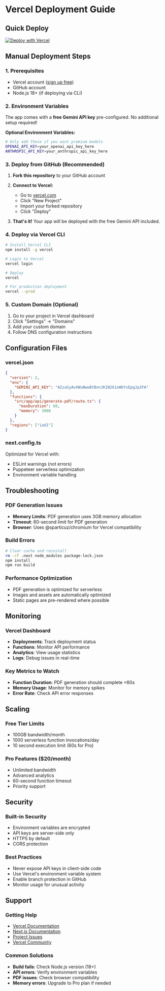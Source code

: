 # Vercel Deployment Guide

## Quick Deploy

[![Deploy with Vercel](https://vercel.com/button)](https://vercel.com/new/clone?repository-url=https://github.com/your-username/ai-content-pdf-enhancer&env=GEMINI_API_KEY&envDescription=AI%20API%20Key%20for%20Gemini%20(pre-filled%20with%20free%20key)&envLink=https://github.com/your-username/ai-content-pdf-enhancer)

## Manual Deployment Steps

### 1. Prerequisites
- Vercel account ([sign up free](https://vercel.com))
- GitHub account
- Node.js 18+ (if deploying via CLI)

### 2. Environment Variables

The app comes with a **free Gemini API key** pre-configured. No additional setup required!

**Optional Environment Variables:**
```bash
# Only add these if you want premium models
OPENAI_API_KEY=your_openai_api_key_here
ANTHROPIC_API_KEY=your_anthropic_api_key_here
```

### 3. Deploy from GitHub (Recommended)

1. **Fork this repository** to your GitHub account
2. **Connect to Vercel:**
   - Go to [vercel.com](https://vercel.com)
   - Click "New Project"
   - Import your forked repository
   - Click "Deploy"

3. **That's it!** Your app will be deployed with the free Gemini API included.

### 4. Deploy via Vercel CLI

```bash
# Install Vercel CLI
npm install -g vercel

# Login to Vercel
vercel login

# Deploy
vercel

# For production deployment
vercel --prod
```

### 5. Custom Domain (Optional)

1. Go to your project in Vercel dashboard
2. Click "Settings" → "Domains"
3. Add your custom domain
4. Follow DNS configuration instructions

## Configuration Files

### vercel.json
```json
{
  "version": 2,
  "env": {
    "GEMINI_API_KEY": "AIzaSyAvXWuNwwBtBnnJK1N261oWbYsEpgJp2FA"
  },
  "functions": {
    "src/app/api/generate-pdf/route.ts": {
      "maxDuration": 60,
      "memory": 3008
    }
  },
  "regions": ["iad1"]
}
```

### next.config.ts
Optimized for Vercel with:
- ESLint warnings (not errors)
- Puppeteer serverless optimization
- Environment variable handling

## Troubleshooting

### PDF Generation Issues
- **Memory Limits**: PDF generation uses 3GB memory allocation
- **Timeout**: 60-second limit for PDF generation
- **Browser**: Uses @sparticuz/chromium for Vercel compatibility

### Build Errors
```bash
# Clear cache and reinstall
rm -rf .next node_modules package-lock.json
npm install
npm run build
```

### Performance Optimization
- PDF generation is optimized for serverless
- Images and assets are automatically optimized
- Static pages are pre-rendered where possible

## Monitoring

### Vercel Dashboard
- **Deployments**: Track deployment status
- **Functions**: Monitor API performance
- **Analytics**: View usage statistics
- **Logs**: Debug issues in real-time

### Key Metrics to Watch
- **Function Duration**: PDF generation should complete <60s
- **Memory Usage**: Monitor for memory spikes
- **Error Rate**: Check API error responses

## Scaling

### Free Tier Limits
- 100GB bandwidth/month
- 1000 serverless function invocations/day
- 10 second execution limit (60s for Pro)

### Pro Features ($20/month)
- Unlimited bandwidth
- Advanced analytics
- 60-second function timeout
- Priority support

## Security

### Built-in Security
- Environment variables are encrypted
- API keys are server-side only
- HTTPS by default
- CORS protection

### Best Practices
- Never expose API keys in client-side code
- Use Vercel's environment variable system
- Enable branch protection in GitHub
- Monitor usage for unusual activity

## Support

### Getting Help
- [Vercel Documentation](https://vercel.com/docs)
- [Next.js Documentation](https://nextjs.org/docs)
- [Project Issues](https://github.com/your-username/ai-content-pdf-enhancer/issues)
- [Vercel Community](https://github.com/vercel/vercel/discussions)

### Common Solutions
- **Build fails**: Check Node.js version (18+)
- **API errors**: Verify environment variables
- **PDF issues**: Check browser compatibility
- **Memory errors**: Upgrade to Pro plan if needed
